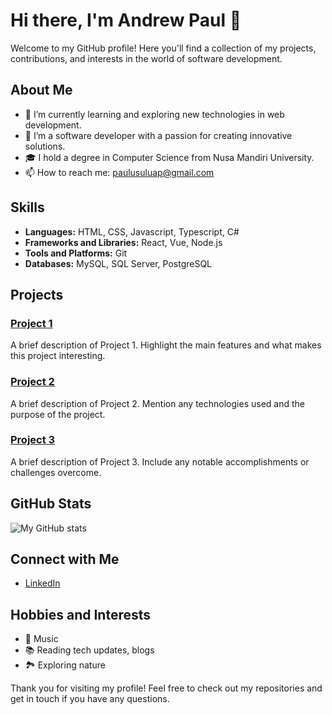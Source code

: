 # Hi there, I'm Andrew Paul 👋

Welcome to my GitHub profile! Here you'll find a collection of my projects, contributions, and interests in the world of software development.

## About Me

- 🌱 I’m currently learning and exploring new technologies in web development.
- 💼 I’m a software developer with a passion for creating innovative solutions.
- 🎓 I hold a degree in Computer Science from Nusa Mandiri University.
- 📫 How to reach me: paulusuluap@gmail.com

## Skills

- **Languages:** HTML, CSS, Javascript, Typescript, C#
- **Frameworks and Libraries:** React, Vue, Node.js
- **Tools and Platforms:** Git
- **Databases:** MySQL, SQL Server, PostgreSQL

## Projects

### [Project 1](https://github.com/paulusuluap/project1)
A brief description of Project 1. Highlight the main features and what makes this project interesting.

### [Project 2](https://github.com/paulusuluap/project2)
A brief description of Project 2. Mention any technologies used and the purpose of the project.

### [Project 3](https://github.com/paulusuluap/project3)
A brief description of Project 3. Include any notable accomplishments or challenges overcome.

## GitHub Stats

![My GitHub stats](https://github-readme-stats.vercel.app/api?username=andrewpaulussergio&show_icons=true&theme=radical&cache_seconds=3600)

## Connect with Me

- [LinkedIn](https://linkedin.com/in/andrewpaulsergio)

## Hobbies and Interests

- :musical_keyboard: Music
- 📚 Reading tech updates, blogs
- 🏞️ Exploring nature

Thank you for visiting my profile! Feel free to check out my repositories and get in touch if you have any questions.

